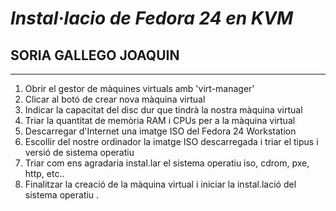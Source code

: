 
 # ***Instal·lacio de Fedora 24 en KVM***

   ## SORIA GALLEGO JOAQUIN

***

  1. Obrir el gestor de màquines virtuals amb 'virt-manager'
  2. Clicar al botó de crear nova màquina virtual
  3. Indicar la capacitat del disc dur que tindrà la nostra màquina virtual
  4. Triar la quantitat de memòria RAM i CPUs per a la màquina virtual
  5. Descarregar d'Internet una imatge ISO del Fedora 24 Workstation
  6. Escollir del nostre ordinador la imatge ISO descarregada i triar el tipus i versió de sistema operatiu
  7. Triar com ens agradaria instal.lar el sistema operatiu iso, cdrom, pxe, http, etc..  
  8. Finalitzar la creació de la màquina virtual i iniciar la instal.lació del sistema operatiu
.

